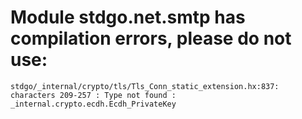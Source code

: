 # Module stdgo.net.smtp has compilation errors, please do not use:
```
stdgo/_internal/crypto/tls/Tls_Conn_static_extension.hx:837: characters 209-257 : Type not found : _internal.crypto.ecdh.Ecdh_PrivateKey

```

